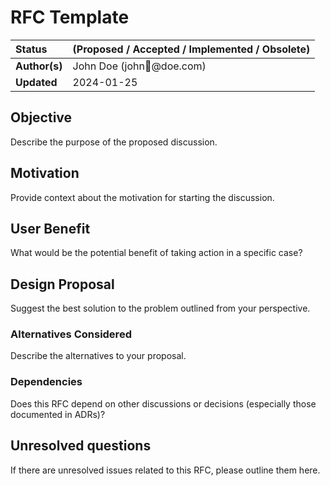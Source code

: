 # RFC Template

| Status        | (Proposed / Accepted / Implemented / Obsolete) |
| :------------ | :--------------------------------------------- |
| **Author(s)** | John Doe (john@doe.com)                        |
| **Updated**   | 2024-01-25                                     |

## Objective

Describe the purpose of the proposed discussion.

## Motivation

Provide context about the motivation for starting the discussion.

## User Benefit

What would be the potential benefit of taking action in a specific case?

## Design Proposal

Suggest the best solution to the problem outlined from your perspective.

### Alternatives Considered

Describe the alternatives to your proposal.

### Dependencies

Does this RFC depend on other discussions or decisions (especially those documented in ADRs)?

## Unresolved questions

If there are unresolved issues related to this RFC, please outline them here.
